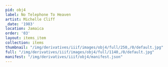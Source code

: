 ```yaml
---
pid: obj4
label: No Telephone To Heaven
artist: Michelle Cliff
_date: '1983'
location: Jamaica
order: '03'
layout: items_item
collection: items
thumbnail: "/img/derivatives/iiif/images/obj4/full/250,/0/default.jpg"
full: "/img/derivatives/iiif/images/obj4/full/1140,/0/default.jpg"
manifest: "/img/derivatives/iiif/obj4/manifest.json"
---
```

